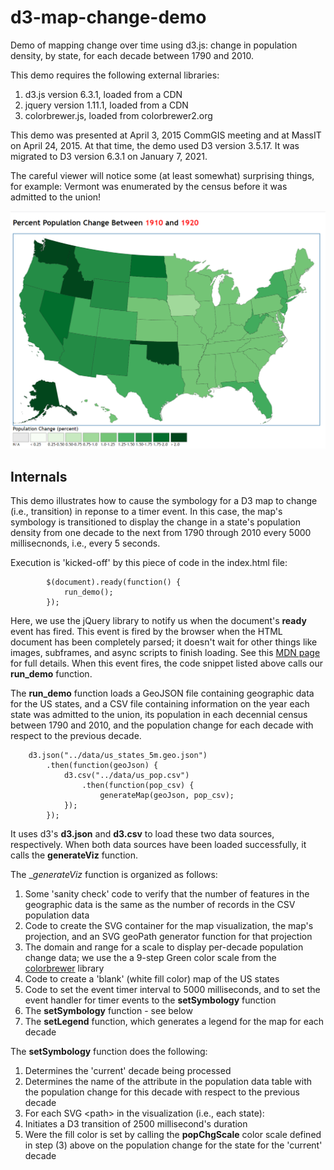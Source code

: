 # d3-map-change-demo
Demo of mapping change over time using d3.js: change in population density, by state, for each decade between 1790 and 2010.

This demo requires the following external libraries:
  1. d3.js version 6.3.1, loaded from a CDN
  2. jquery version 1.11.1, loaded from a CDN
  3. colorbrewer.js, loaded from colorbrewer2.org

This demo was presented at April 3, 2015 CommGIS meeting and at MassIT on April 24, 2015.
At that time, the demo used D3 version 3.5.17. It was migrated to D3 version 6.3.1 on January 7, 2021.  

The careful viewer will notice some \(at least somewhat\) surprising things,
for example: Vermont was enumerated by the census before it was admitted to the union!

<img src="img/d3-map-change-demo.png"/>

## Internals
This demo illustrates how to cause the symbology for a D3 map to change (i.e., transition)
in reponse to a timer event. In this case, the map's symbology is transitioned to display
the change in a state's population density from one decade to the next from 1790 through
2010 every 5000 millisecnonds, i.e., every 5 seconds.

Execution is 'kicked-off' by this piece of code in the index.html file:
```
		$(document).ready(function() {
			run_demo();	
		});	
```
Here, we use the jQuery library to notify us when the document's __ready__ event has fired.
This event is fired by the browser when  the HTML document has been completely parsed; 
it doesn't wait for other things like images, subframes, and async scripts to finish loading.
See this [MDN page](https://developer.mozilla.org/en-US/docs/Web/API/Window/DOMContentLoaded_event) for full details.
When this event fires, the code snippet listed above calls our __run\_demo__ function.

The __run\_demo__  function loads a GeoJSON file containing geographic data for the US states,
and a CSV file containing information on the year each state was admitted to the union, its
population in each decennial census between 1790 and 2010, and the population change for 
each decade with respect to the previous decade.
```
	d3.json("../data/us_states_5m.geo.json")
		.then(function(geoJson) {
			d3.csv("../data/us_pop.csv")
				.then(function(pop_csv) {
					generateMap(geoJson, pop_csv);
			});
		});
```
It uses d3's __d3.json__ and __d3.csv__ to load these two data sources, respectively.
When both data sources have been loaded successfully, it calls the __generateViz__ function.

The __generateViz_ function is organized as follows:
1. Some 'sanity check' code to verify that the number of features in the geographic data is
   the same as the number of records in the CSV population data
2. Code to create the SVG container for the map visualization, the map's projection,
   and an SVG geoPath generator function for that projection
3. The domain and range for a scale to display per-decade population change data;
   we use the a 9-step Green color scale from the [colorbrewer](https://colorbrewer2.org/) library
4. Code to create a 'blank' (white fill color) map of the US states
5. Code to set the event timer interval to 5000 milliseconds, and to set the event
   handler for timer events to the __setSymbology__ function
6. The __setSymbology__ function - see below
7. The __setLegend__ function, which generates a legend for the map for each decade

The __setSymbology__ function does the following:
1. Determines the 'current' decade being processed
2. Determines the name of the attribute in the population data table with the 
   population change for this decade with respect to the previous decade
3. For each SVG \<path\> in the visualization (i.e., each state):
  1. Initiates a D3 transition of 2500 millisecond's duration
  2. Were the fill color is set by calling the __popChgScale__ color scale
     defined in step \(3\) above on the population change for the
	 state for the 'current' decade

